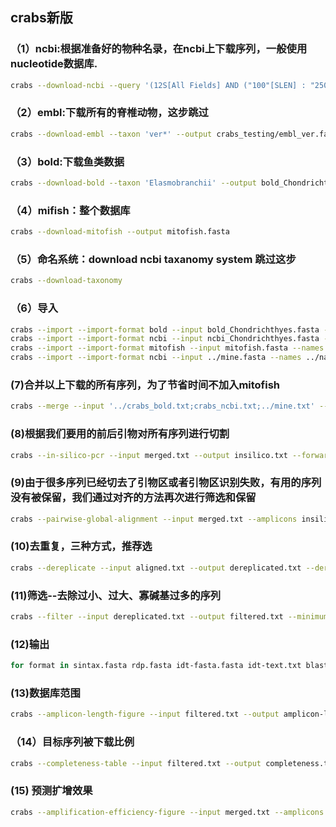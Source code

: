 ## crabs新版
### （1）ncbi:根据准备好的物种名录，在ncbi上下载序列，一般使用nucleotide数据库.
```bash 
crabs --download-ncbi --query '(12S[All Fields] AND ("100"[SLEN] : "25000"[SLEN]))' --species split_part_aa.txt --output ncbi_chondrichthyes.fasta --email johndoe@gmail.com --database nucleotide
```
### （2）embl:下载所有的脊椎动物，这步跳过
```bash
crabs --download-embl --taxon 'ver*' --output crabs_testing/embl_ver.fasta
```
### （3）bold:下载鱼类数据
```bash
crabs --download-bold --taxon 'Elasmobranchii' --output bold_Chondrichthyes.fasta
```
### （4）mifish：整个数据库
```bash
crabs --download-mitofish --output mitofish.fasta
```
### （5）命名系统：download ncbi taxanomy system 跳过这步
```bash
crabs --download-taxonomy 
```
### （6）导入
```bash
crabs --import --import-format bold --input bold_Chondrichthyes.fasta --names ../names.dmp --nodes ../nodes.dmp --acc2tax ../nucl_gb.accession2taxid --output crabs_bold.txt --ranks 'superkingdom;phylum;class;order;family;genus;species'
crabs --import --import-format ncbi --input ncbi_Chondrichthyes.fasta --names ../names.dmp --nodes ../nodes.dmp --acc2tax ../nucl_gb.accession2taxid --output crabs_ncbi.txt --ranks 'superkingdom;phylum;class;order;family;genus;species'
crabs --import --import-format mitofish --input mitofish.fasta --names ../names.dmp --nodes ../nodes.dmp --acc2tax ../nucl_gb.accession2taxid --output mitofish.txt --ranks 'superkingdom;phylum;class;order;family;genus;species'
crabs --import --import-format ncbi --input ../mine.fasta --names ../names.dmp --nodes ../nodes.dmp --acc2tax ../nucl_gb.accession2taxid --output mine.txt --ranks 'superkingdom;phylum;class;order;family;genus;species'
```
### (7)合并以上下载的所有序列，为了节省时间不加入mitofish
```bash
crabs --merge --input '../crabs_bold.txt;crabs_ncbi.txt;../mine.txt' --uniq --output merged.txt
```
### (8)根据我们要用的前后引物对所有序列进行切割
```bash
crabs --in-silico-pcr --input merged.txt --output insilico.txt --forward GTTGGTHAATCTCGTGCCAGC --reverse CATAGTAGGGTATCTAATCCTAGTTTG
```
### (9)由于很多序列已经切去了引物区或者引物区识别失败，有用的序列没有被保留，我们通过对齐的方法再次进行筛选和保留
```bash
crabs --pairwise-global-alignment --input merged.txt --amplicons insilico.txt --output aligned.txt --forward GTTGGTHAATCTCGTGCCAGC --reverse CATAGTAGGGTATCTAATCCTAGTTTG --size-select 10000 --percent-identity 0.85 --coverage 0.85
```
### (10)去重复，三种方式，推荐选
```bash
crabs --dereplicate --input aligned.txt --output dereplicated.txt --dereplication-method 'unique_species'
```
### (11)筛选--去除过小、过大、寡碱基过多的序列
```bash
crabs --filter --input dereplicated.txt --output filtered.txt --minimum-length 100 --maximum-length 300 --maximum-n 1 --environmental --no-species-id --rank-na 2
```
### (12)输出
```bash
for format in sintax.fasta rdp.fasta idt-fasta.fasta idt-text.txt blast-notax.fasta; do crabs --export --input filtered.txt --output chondrichthyes_${format} --export-format ${format%%.*}; done
```
### (13)数据库范围
```bash
crabs --amplicon-length-figure --input filtered.txt --output amplicon-length-figure.png --tax-level 4
```
### （14）目标序列被下载比例
```bash
crabs --completeness-table --input filtered.txt --output completeness.txt --names ../names.dmp --nodes ../nodes.dmp --species species-list.txt
```
### (15) 预测扩增效果
```bash
crabs --amplification-efficiency-figure --input merged.txt --amplicons filtered.txt --forward GTTGGTHAATCTCGTGCCAGC --reverse CATAGTAGGGTATCTAATCCTAGTTTG --output amplification-efficiency.png --tax-group Carcharhiniformes
```
